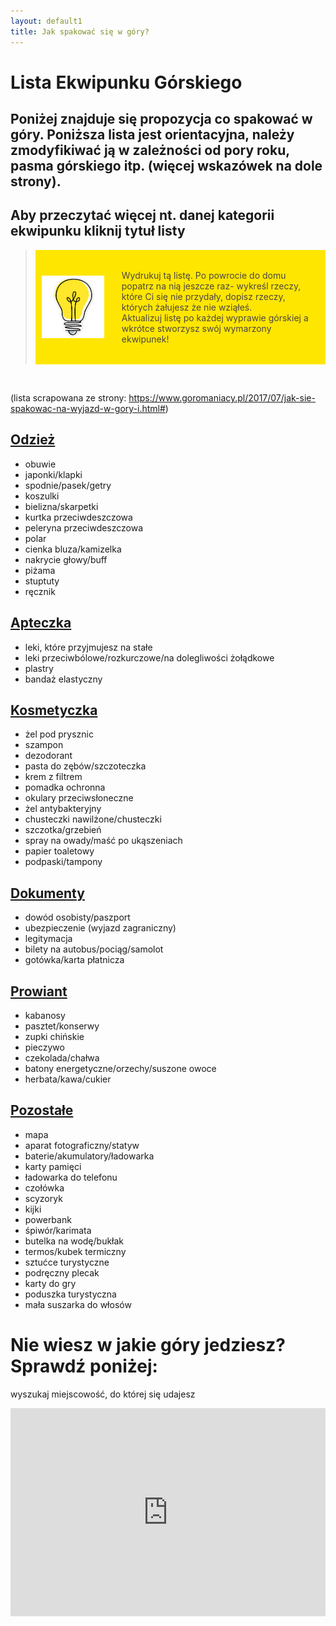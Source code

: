 ```yaml
---
layout: default1
title: Jak spakować się w góry?
---
```


# Lista Ekwipunku Górskiego

## Poniżej znajduje się propozycja co spakować w góry. Poniższa lista jest orientacyjna, należy zmodyfikiwać ją w zależności od pory roku, pasma górskiego itp. (więcej wskazówek na dole strony).

## Aby przeczytać więcej nt. danej kategorii ekwipunku kliknij tytuł listy

<blockquote>
    <div style="display: flex; align-items: center; background-color:rgb(255, 230, 0); padding: 10px;">
    <img src="images/bulb.png" alt="Żarówka" style="margin-right: 20px; width: 100px; height: auto;">
    <p style= "color: rgb(75, 70, 70); padding: 8px;">
        Wydrukuj tą listę. Po powrocie do domu popatrz na nią jeszcze raz- wykreśl rzeczy, które Ci się nie przydały, dopisz rzeczy, których żałujesz że nie wziąłeś.<br>
        Aktualizuj listę po każdej wyprawie górskiej a wkrótce stworzysz swój wymarzony ekwipunek!
    </p>
    </div>
</blockquote>

<br>

(lista scrapowana ze strony: https://www.goromaniacy.pl/2017/07/jak-sie-spakowac-na-wyjazd-w-gory-i.html#)

## [Odzież](odziez.html)

- obuwie
- japonki/klapki
- spodnie/pasek/getry
- koszulki
- bielizna/skarpetki
- kurtka przeciwdeszczowa
- peleryna przeciwdeszczowa
- polar
- cienka bluza/kamizelka
- nakrycie głowy/buff
- piżama
- stuptuty
- ręcznik

## [Apteczka](apteczka.html)

- leki, które przyjmujesz na stałe
- leki przeciwbólowe/rozkurczowe/na dolegliwości żołądkowe
- plastry
- bandaż elastyczny

## [Kosmetyczka](kosmetyczka.html)

- żel pod prysznic
- szampon
- dezodorant
- pasta do zębów/szczoteczka
- krem z filtrem
- pomadka ochronna
- okulary przeciwsłoneczne
- żel antybakteryjny
- chusteczki nawilżone/chusteczki
- szczotka/grzebień
- spray na owady/maść po ukąszeniach
- papier toaletowy
- podpaski/tampony

## [Dokumenty](dokumenty.html)

- dowód osobisty/paszport
- ubezpieczenie (wyjazd zagraniczny)
- legitymacja
- bilety na autobus/pociąg/samolot
- gotówka/karta płatnicza

## [Prowiant](prowiant.html)

- kabanosy
- pasztet/konserwy
- zupki chińskie
- pieczywo
- czekolada/chałwa
- batony energetyczne/orzechy/suszone owoce
- herbata/kawa/cukier

## [Pozostałe](pozostale.html)

- mapa
- aparat fotograficzny/statyw
- baterie/akumulatory/ładowarka
- karty pamięci
- ładowarka do telefonu
- czołówka
- scyzoryk
- kijki
- powerbank
- śpiwór/karimata
- butelka na wodę/bukłak
- termos/kubek termiczny
- sztućce turystyczne
- podręczny plecak
- karty do gry
- poduszka turystyczna
- mała suszarka do włosów

# Nie wiesz w jakie góry jedziesz? Sprawdź poniżej:

wyszukaj miejscowość, do której się udajesz

<div style="display: flex; justify-content: center;">
    <iframe style="border:none" src="https://en.frame.mapy.cz/s/pugotazeto" width="600" height="333" frameborder="0"></iframe>
</div>
<br><br>
